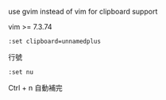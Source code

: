 use gvim instead of vim for clipboard support

vim >= 7.3.74
```
:set clipboard=unnamedplus
```


行號
```
:set nu
```

Ctrl + n 自動補完


